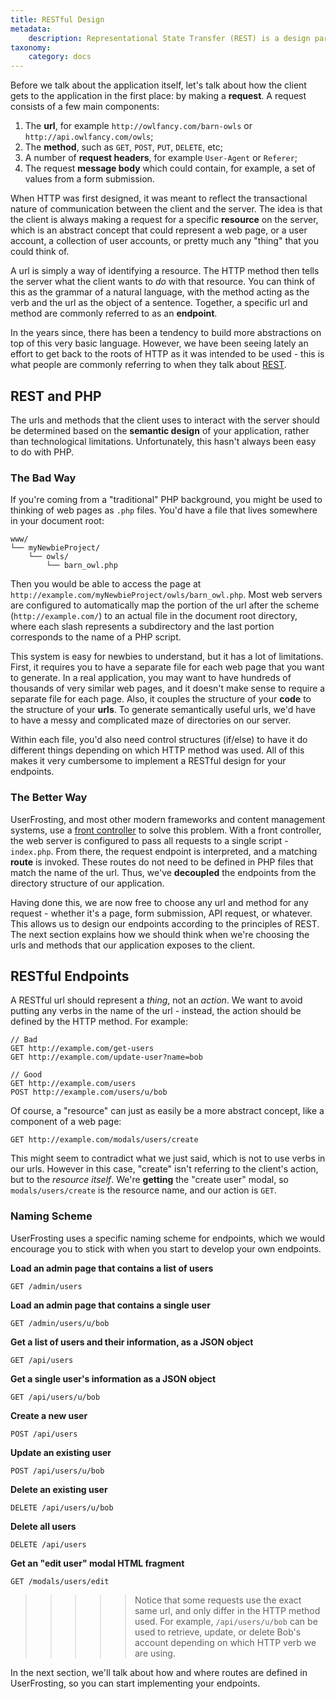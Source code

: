 ```yaml
---
title: RESTful Design
metadata:
    description: Representational State Transfer (REST) is a design paradigm for efficient, scalable communication between clients and the server.
taxonomy:
    category: docs
---
```


Before we talk about the application itself, let's talk about how the client gets to the application in the first place: by making a **request**.  A request consists of a few main components:

1. The **url**, for example `http://owlfancy.com/barn-owls` or `http://api.owlfancy.com/owls`;
2. The **method**, such as `GET`, `POST`, `PUT`, `DELETE`, etc;
3. A number of **request headers**, for example `User-Agent` or `Referer`;
4. The request **message body** which could contain, for example, a set of values from a form submission.

When HTTP was first designed, it was meant to reflect the transactional nature of communication between the client and the server.  The idea is that the client is always making a request for a specific **resource** on the server, which is an abstract concept that could represent a web page, or a user account, a collection of user accounts, or pretty much any "thing" that you could think of.

A url is simply a way of identifying a resource.  The HTTP method then tells the server what the client wants to _do_ with that resource.  You can think of this as the grammar of a natural language, with the method acting as the verb and the url as the object of a sentence.  Together, a specific url and method are commonly referred to as an **endpoint**.

In the years since, there has been a tendency to build more abstractions on top of this very basic language.  However, we have been seeing lately an effort to get back to the roots of HTTP as it was intended to be used - this is what people are commonly referring to when they talk about [REST](https://en.wikipedia.org/wiki/Representational_state_transfer).

## REST and PHP

The urls and methods that the client uses to interact with the server should be determined based on the **semantic design** of your application, rather than technological limitations.  Unfortunately, this hasn't always been easy to do with PHP.

### The Bad Way

If you're coming from a "traditional" PHP background, you might be used to thinking of web pages as `.php` files.  You'd have a file that lives somewhere in your document root:

```
www/
└── myNewbieProject/
    └── owls/
        └── barn_owl.php
```

Then you would be able to access the page at `http://example.com/myNewbieProject/owls/barn_owl.php`.  Most web servers are configured to automatically map the portion of the url after the scheme (`http://example.com/`) to an actual file in the document root directory, where each slash represents a subdirectory and the last portion corresponds to the name of a PHP script.

This system is easy for newbies to understand, but it has a lot of limitations.  First, it requires you to have a separate file for each web page that you want to generate.  In a real application, you may want to have hundreds of thousands of very similar web pages, and it doesn't make sense to require a separate file for each page.  Also, it couples the structure of your **code** to the structure of your **urls**.  To generate semantically useful urls, we'd have to have a messy and complicated maze of directories on our server.

Within each file, you'd also need control structures (if/else) to have it do different things depending on which HTTP method was used.  All of this makes it very cumbersome to implement a RESTful design for your endpoints.

### The Better Way

UserFrosting, and most other modern frameworks and content management systems, use a [front controller](/routes-and-controllers/front-controller) to solve this problem.  With a front controller, the web server is configured to pass all requests to a single script - `index.php`.  From there, the request endpoint is interpreted, and a matching **route** is invoked.  These routes do not need to be defined in PHP files that match the name of the url.  Thus, we've **decoupled** the endpoints from the directory structure of our application.

Having done this, we are now free to choose any url and method for any request - whether it's a page, form submission, API request, or whatever.  This allows us to design our endpoints according to the principles of REST.  The next section explains how we should think when we're choosing the urls and methods that our application exposes to the client.

## RESTful Endpoints

A RESTful url should represent a _thing_, not an _action_.  We want to avoid putting any verbs in the name of the url - instead, the action should be defined by the HTTP method.  For example:

```
// Bad
GET http://example.com/get-users
GET http://example.com/update-user?name=bob

// Good
GET http://example.com/users
POST http://example.com/users/u/bob
```

Of course, a "resource" can just as easily be a more abstract concept, like a component of a web page:

```
GET http://example.com/modals/users/create
```

This might seem to contradict what we just said, which is not to use verbs in our urls.  However in this case, "create" isn't referring to the client's action, but to the _resource itself_.  We're **getting** the "create user" modal, so `modals/users/create` is the resource name, and our action is `GET`.

### Naming Scheme

UserFrosting uses a specific naming scheme for endpoints, which we would encourage you to stick with when you start to develop your own endpoints.

**Load an admin page that contains a list of users**

`GET /admin/users`

**Load an admin page that contains a single user**

`GET /admin/users/u/bob`

**Get a list of users and their information, as a JSON object**

`GET /api/users`

**Get a single user's information as a JSON object**

`GET /api/users/u/bob`

**Create a new user**

`POST /api/users`

**Update an existing user**

`POST /api/users/u/bob`

**Delete an existing user**

`DELETE /api/users/u/bob`

**Delete all users**

`DELETE /api/users`

**Get an "edit user" modal HTML fragment**

`GET /modals/users/edit`

>>>>> Notice that some requests use the exact same url, and only differ in the HTTP method used.  For example, `/api/users/u/bob` can be used to retrieve, update, or delete Bob's account depending on which HTTP verb we are using.

In the next section, we'll talk about how and where routes are defined in UserFrosting, so you can start implementing your endpoints.
